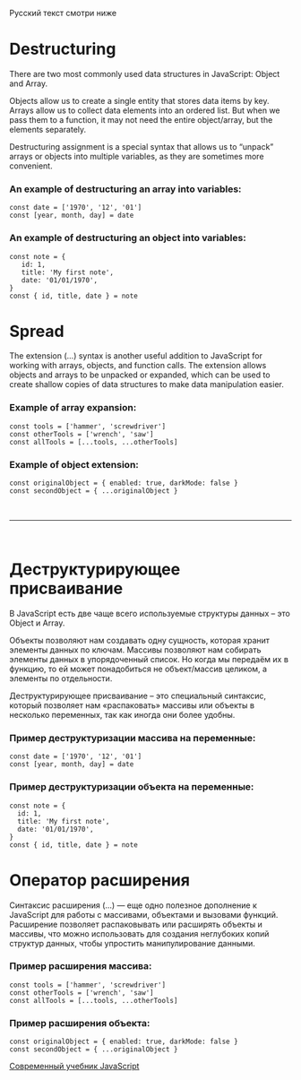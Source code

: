Русский текст смотри ниже

# Destructuring

There are two most commonly used data structures in JavaScript: Object and Array.

Objects allow us to create a single entity that stores data items by key.
Arrays allow us to collect data elements into an ordered list.
But when we pass them to a function, it may not need the entire object/array, but the elements separately.

Destructuring assignment is a special syntax that allows us to “unpack” arrays or objects into multiple variables, as they are sometimes more convenient.

### An example of destructuring an array into variables:

```
const date = ['1970', '12', '01']
const [year, month, day] = date
```
### An example of destructuring an object into variables:

```
const note = {
   id: 1,
   title: 'My first note',
   date: '01/01/1970',
}
const { id, title, date } = note
```

# Spread

The extension (...) syntax is another useful addition to JavaScript for working with arrays, objects, and function calls. The extension allows objects and arrays to be unpacked or expanded, which can be used to create shallow copies of data structures to make data manipulation easier.

### Example of array expansion:

```
const tools = ['hammer', 'screwdriver']
const otherTools = ['wrench', 'saw']
const allTools = [...tools, ...otherTools]
```

### Example of object extension:

```
const originalObject = { enabled: true, darkMode: false }
const secondObject = { ...originalObject }
```

<br/><hr/><br/>

# Деструктурирующее присваивание

В JavaScript есть две чаще всего используемые структуры данных – это Object и Array.

Объекты позволяют нам создавать одну сущность, которая хранит элементы данных по ключам.
Массивы позволяют нам собирать элементы данных в упорядоченный список.
Но когда мы передаём их в функцию, то ей может понадобиться не объект/массив целиком, а элементы по отдельности.

Деструктурирующее присваивание – это специальный синтаксис, который позволяет нам «распаковать» массивы или объекты в несколько переменных, так как иногда они более удобны.

### Пример деструктуризации массива на переменные:

```
const date = ['1970', '12', '01']
const [year, month, day] = date
```
### Пример деструктуризации объекта на переменные:

```
const note = {
  id: 1,
  title: 'My first note',
  date: '01/01/1970',
}
const { id, title, date } = note
```

# Оператор расширения

Синтаксис расширения (...) — еще одно полезное дополнение к JavaScript для работы с массивами, объектами и вызовами функций. Расширение позволяет распаковывать или расширять объекты и массивы, что можно использовать для создания неглубоких копий структур данных, чтобы упростить манипулирование данными.

### Пример расширения массива:

```
const tools = ['hammer', 'screwdriver']
const otherTools = ['wrench', 'saw']
const allTools = [...tools, ...otherTools]
```

### Пример расширения объекта:

```
const originalObject = { enabled: true, darkMode: false }
const secondObject = { ...originalObject }
```

<a href="https://learn.javascript.ru/" target="_blank">Современный учебник JavaScript</a>

